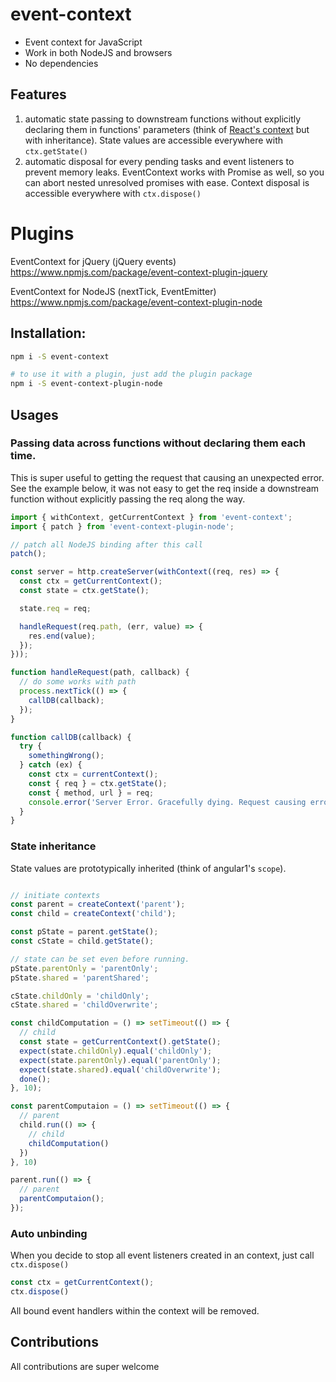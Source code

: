 # event-context

- Event context for JavaScript
- Work in both NodeJS and browsers
- No dependencies

## Features

1. automatic state passing to downstream functions without explicitly declaring them in functions' parameters (think of [React's context](https://facebook.github.io/react/docs/context.html) but with inheritance). State values are accessible everywhere with `ctx.getState()`
2. automatic disposal for every pending tasks and event listeners to prevent memory leaks. EventContext works with Promise as well, so you can abort nested unresolved promises with ease. Context disposal is accessible everywhere with `ctx.dispose()`

# Plugins
EventContext for jQuery (jQuery events) https://www.npmjs.com/package/event-context-plugin-jquery

EventContext for NodeJS (nextTick, EventEmitter) https://www.npmjs.com/package/event-context-plugin-node

## Installation:

```bash
npm i -S event-context

# to use it with a plugin, just add the plugin package
npm i -S event-context-plugin-node
```

## Usages

### Passing data across functions without declaring them each time.

This is super useful to getting the request that causing an unexpected error.
See the example below, it was not easy to get the req inside a downstream function
without explicitly passing the req along the way.

```js
import { withContext, getCurrentContext } from 'event-context';
import { patch } from 'event-context-plugin-node';

// patch all NodeJS binding after this call
patch();

const server = http.createServer(withContext((req, res) => {
  const ctx = getCurrentContext();
  const state = ctx.getState();

  state.req = req;

  handleRequest(req.path, (err, value) => {
    res.end(value);
  });
}));

function handleRequest(path, callback) {
  // do some works with path
  process.nextTick(() => {
    callDB(callback);
  });
}

function callDB(callback) {
  try {
    somethingWrong();
  } catch (ex) {
    const ctx = currentContext();
    const { req } = ctx.getState();
    const { method, url } = req;
    console.error('Server Error. Gracefully dying. Request causing error: ', method, url);
  }
}

```

### State inheritance

State values are prototypically inherited (think of angular1's `scope`).

```js

// initiate contexts
const parent = createContext('parent');
const child = createContext('child');

const pState = parent.getState();
const cState = child.getState();

// state can be set even before running.
pState.parentOnly = 'parentOnly';
pState.shared = 'parentShared';

cState.childOnly = 'childOnly';
cState.shared = 'childOverwrite';

const childComputation = () => setTimeout(() => {
  // child
  const state = getCurrentContext().getState();
  expect(state.childOnly).equal('childOnly');
  expect(state.parentOnly).equal('parentOnly');
  expect(state.shared).equal('childOverwrite');
  done();
}, 10);

const parentComputaion = () => setTimeout(() => {
  // parent
  child.run(() => {
    // child
    childComputation()
  })
}, 10)

parent.run(() => {
  // parent
  parentComputaion();
});

```

### Auto unbinding

When you decide to stop all event listeners created in an context, just call `ctx.dispose()`

```js
const ctx = getCurrentContext();
ctx.dispose()
```

All bound event handlers within the context will be removed.

## Contributions
All contributions are super welcome
